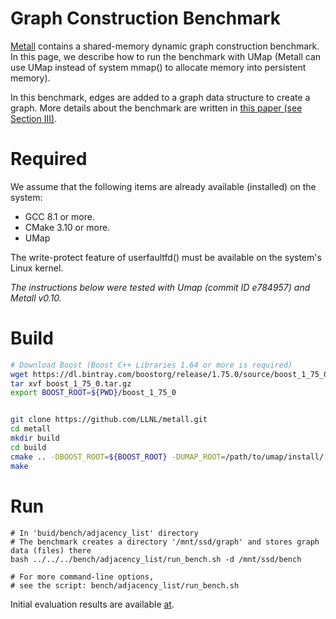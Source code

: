 
# Graph Construction Benchmark

[Metall](https://github.com/LLNL/metall) contains a shared-memory dynamic graph construction benchmark.
In this page, we describe how to run the benchmark with UMap (Metall can use UMap instead of system mmap() to allocate memory into persistent memory).

In this benchmark, edges are added to a graph data structure to create a graph. More details about the benchmark are written in [this paper (see Section III)](https://www.osti.gov/servlets/purl/1576900).


# Required

We assume that the following items are already available (installed) on the system:
- GCC 8.1 or more.
- CMake 3.10 or more.
- UMap

The write-protect feature of userfaultfd() must be available on the system's Linux kernel.


*The instructions below were tested with Umap (commit ID e784957) and Metall v0.10.*


# Build

```bash
# Download Boost (Boost C++ Libraries 1.64 or more is required)
wget https://dl.bintray.com/boostorg/release/1.75.0/source/boost_1_75_0.tar.gz
tar xvf boost_1_75_0.tar.gz
export BOOST_ROOT=${PWD}/boost_1_75_0


git clone https://github.com/LLNL/metall.git
cd metall
mkdir build
cd build
cmake .. -DBOOST_ROOT=${BOOST_ROOT} -DUMAP_ROOT=/path/to/umap/install/ -DBUILD_BENCH=ON
make

```



# Run

```
# In 'buid/bench/adjacency_list' directory
# The benchmark creates a directory '/mnt/ssd/graph' and stores graph data (files) there
bash ../../../bench/adjacency_list/run_bench.sh -d /mnt/ssd/bench

# For more command-line options,
# see the script: bench/adjacency_list/run_bench.sh
```

Initial evaluation results are available [at](http://sc20.supercomputing.org/proceedings/tech_poster/tech_poster_pages/rpost156.html).